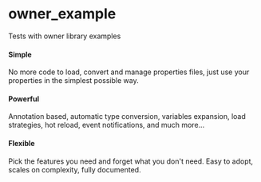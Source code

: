 # owner_example

Tests with owner library examples

#### Simple
No more code to load, convert and manage properties files, just use your properties in the simplest possible way.

#### Powerful
Annotation based, automatic type conversion, variables expansion, load strategies, hot reload, event notifications, and much more...

#### Flexible
Pick the features you need and forget what you don't need. Easy to adopt, scales on complexity, fully documented.
